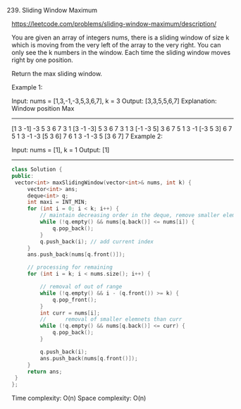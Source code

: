 239. Sliding Window Maximum

https://leetcode.com/problems/sliding-window-maximum/description/

You are given an array of integers nums, there is a sliding window of size k which is moving from the very left of the array to the very right. You can only see the k numbers in the window. Each time the sliding window moves right by one position.

Return the max sliding window.

 

Example 1:

Input: nums = [1,3,-1,-3,5,3,6,7], k = 3
Output: [3,3,5,5,6,7]
Explanation: 
Window position                Max
---------------               -----
[1  3  -1] -3  5  3  6  7       3
 1 [3  -1  -3] 5  3  6  7       3
 1  3 [-1  -3  5] 3  6  7       5
 1  3  -1 [-3  5  3] 6  7       5
 1  3  -1  -3 [5  3  6] 7       6
 1  3  -1  -3  5 [3  6  7]      7
Example 2:

Input: nums = [1], k = 1
Output: [1]

 ---

   ```cpp
class Solution {
public:
    vector<int> maxSlidingWindow(vector<int>& nums, int k) {
        vector<int> ans;
        deque<int> q;
        int maxi = INT_MIN;
        for (int i = 0; i < k; i++) {
            // maintain decreasing order in the deque, remove smaller elements
            while (!q.empty() && nums[q.back()] <= nums[i]) {
                q.pop_back();
            }
            q.push_back(i); // add current index
        }
        ans.push_back(nums[q.front()]);

        // processing for remaining
        for (int i = k; i < nums.size(); i++) {

            // removal of out of range
            while (!q.empty() && i - (q.front()) >= k) {
                q.pop_front();
            }
            int curr = nums[i];
            //      removal of smaller elemnets than curr
            while (!q.empty() && nums[q.back()] <= curr) {
                q.pop_back();
            }

            q.push_back(i);
            ans.push_back(nums[q.front()]);
        }
        return ans;
    }
};

```

Time complexity: O(n)
Space complexity: O(n)
